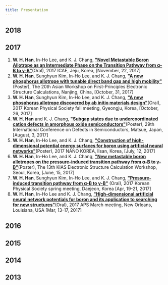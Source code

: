 ```yaml
---
title: Presentation
---
```


## 2018


## 2017

1. **W. H. Han**, In-Ho Lee, and K. J. Chang, [**"Novel Metastable Boron Allotrope as an Intermediate Phase on the Transition Pathway from α-B to γ-B"**](http://taehae.kaist.ac.kr/)(Oral), 2017 ICAE, Jeju, Korea, [November, 22, 2017]
1. **W. H. Han**, Sunghyun Kim, In-Ho Lee, and K. J. Chang, [**"A new phosphorus allotrope with tunable direct band gap and high mobility"**](http://taehae.kaist.ac.kr/)(Poster), The 20th Asian Workshop on First-Principles Electronic Structure Calculations, Nanjing, China, [October, 31, 2017]
1. **W. H. Han**, Sunghyun Kim, In-Ho Lee, and K. J. Chang, [**"A new phosphorus allotrope discovered by ab initio materials design"**](http://taehae.kaist.ac.kr/)(Oral), 2017 Korean Physical Society fall meeting, Gyeongju, Korea, [October, 26, 2017]
1. **W. H. Han** and K. J. Chang, [**"Subgap states due to undercoordinated cation defects in amorphous oxide semiconductors"**](http://taehae.kaist.ac.kr/)(Poster), 29th International Conference on Defects in Semiconductors, Matsue, Japan, [August, 3, 2017]
1. **W. H. Han**, In-Ho Lee, and K. J. Chang, [**"Construction of high-dimensional potential energy surfaces for boron using artificial neural networks"**](http://taehae.kaist.ac.kr/)(Poster), 2017 NANO KOREA, Ilsan, Korea, [July, 12, 2017]
1. **W. H. Han**, In-Ho Lee, and K. J. Chang, [**"New metastable boron allotropes on the pressure-induced transition pathway from α-B to γ-B"**](http://taehae.kaist.ac.kr/)(Poster), The 13th KIAS Electronic Structure Calculation Workshop, Seoul, Korea, [June, 15, 2017]
1. **W. H. Han**, Sunghyun Kim, In-Ho Lee, and K. J. Chang, [**"Pressure-induced transition pathway from α-B to γ-B"**](http://taehae.kaist.ac.kr/) (Oral), 2017 Korean Physical Society spring meeting, Daejeon, Korea [Apr, 19-21, 2017]
1. **W. H. Han**, In-Ho Lee and K. J. Chang, [**"High-dimensional artificial neural network potentials for boron and its application to searching for new structures"**](http://taehae.kaist.ac.kr/)(Oral), 2017 APS March meeting, New Orleans, Louisiana, USA [Mar, 13-17, 2017]


## 2016


## 2015


## 2014


## 2013
